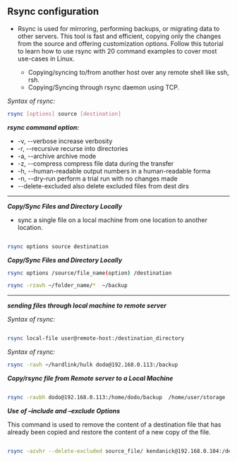 ## Rsync configuration


* Rsync is used for mirroring, performing backups, or migrating data to other servers. This tool is fast and efficient, copying only the changes from the source and offering customization options. Follow this tutorial to learn how to use rsync with 20 command examples to cover most use-cases in Linux.

  - Copying/syncing to/from another host over any remote shell like ssh, rsh.
  - Copying/Syncing through rsync daemon using TCP.


*_Syntax of rsync:_*

```bash
rsync [options] source [destination]
```

_**rsync command option:**_

 * -v, --verbose           increase verbosity
 * -r, --recursive         recurse into directories
 * -a, --archive           archive mode
 * -z, --compress          compress file data during the transfer
 * -h, --human-readable    output numbers in a human-readable forma
 * -n, --dry-run           perform a trial run with no changes made
 * --delete-excluded       also delete excluded files from dest dirs

----

**_Copy/Sync Files and Directory Locally_**


   * sync a single file on a local machine from one location to another location.

```bash

rsync options source destination

```

**_Copy/Sync Files and Directory Locally_**

```bash
rsync options /source/file_name(option) /destination

rsync -rzavh ~/folder_name/*  ~/backup
```
-----

**_sending files through local machine to remote server_**

*_Syntax of rsync:_*


```bash

rsync local-file user@remote-host:/destination_directory

```
*_Syntax of rsync:_*

```bash
rsync -ravh ~/hardlink/hulk dodo@192.168.0.113:/backup

```

**_Copy/rsync file from Remote server to a Local Machine_**


```bash

rsync -ravbh dodo@192.168.0.113:/home/dodo/backup  /home/user/storage

```

**_Use of –include and –exclude Options_**


This command is used to remove the content of a destination file that has already been copied and restore the content of a new copy of the file.

```bash

rsync -azvhr --delete-excluded source_file/ kendanick@192.168.0.104:/destination

```




























